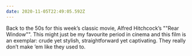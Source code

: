 ```yaml
---
date: 2020-11-05T22:49:05.592Z
---
```


Back to the 50s for this week’s classic movie, Alfred Hitchcock’s ""Rear Window"". This might just be my favourite period in cinema and this film is an exemplar: crude yet stylish, straightforward yet captivating. They really don’t make ’em like they used to.
